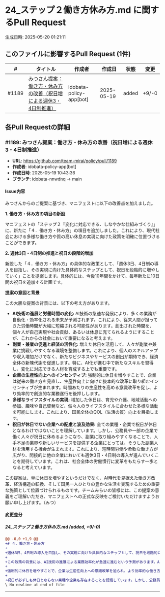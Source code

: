 # 24_ステップ２働き方休み方.md に関するPull Request

生成日時: 2025-05-20 01:21:11

## このファイルに影響するPull Request (1件)

| # | タイトル | 作成者 | 作成日 | 状態 | 変更 |
|---|---------|--------|--------|------|------|
| #1189 | [みつさん提案：働き方・休み方の改善（祝日増による週休3・4日制推進）](https://github.com/team-mirai/policy/pull/1189) | idobata-policy-app[bot] | 2025-05-19 | added | +9/-0 |

## 各Pull Requestの詳細

### #1189: みつさん提案：働き方・休み方の改善（祝日増による週休3・4日制推進）

- **URL**: https://github.com/team-mirai/policy/pull/1189
- **作成者**: idobata-policy-app[bot]
- **作成日時**: 2025-05-19 10:43:36
- **ブランチ**: idobata-nnwdnq → main

#### Issue内容

みつさんからのご提案に基づき、マニフェストに以下の改善点を加えました。

**1. 働き方・休み方の項目の新設**

マニフェストの「ステップ２『変化に対応できる、しなやかな仕組みづくり』」に、新たに「４．働き方・休み方」の項目を追加しました。これにより、現代社会における多様な働き方や質の高い休息の実現に向けた政策を明確に位置づけることができます。

**2. 週休3日・4日制の推進と祝日の段階的増加**

新設した「４．働き方・休み方」の具体的な政策として、「週休3日、4日制の導入を目指し、その実現に向けた具体的なステップとして、祝日を段階的に増やしていく」ことを提案します。具体的には、今後10年間をかけて、毎年新たに10日間の祝日を追加する計画です。

**提案の意図と背景**

この大胆な提案の背景には、以下の考え方があります。

*   **AI技術の進展と労働時間の変化:** AI技術の急速な発展により、多くの業務が自動化・効率化される未来が予測されます。これにより、従来人間が担ってきた労働時間が大幅に短縮される可能性があります。創出された時間を、個々人が自己実現や社会貢献、あるいは休息に充てられるようにすることが、これからの社会において重要になると考えます。
*   **副業・兼業の促進と経済の活性化:** 増えた休日を活用して、人々が副業や兼業に挑戦しやすくなる環境を整備します。これにより、個人のスキルアップや収入増加だけでなく、新たなビジネスやサービスの創出が期待でき、経済全体の新陳代謝を促進します。特に、AI化が進む中で新たなスキルを習得し、変化に対応できる人材を育成する上でも重要です。
*   **企業の生産性向上へのインセンティブ:** 強制的に休日を増やすことで、企業は従来の働き方を見直し、生産性向上に向けた抜本的な改革に取り組むインセンティブが生まれます。時間あたりの生産性を高める意識改革を促し、より効率的で創造的な業務遂行を後押しします。
*   **多様なライフスタイルの実現:** 増加した休日は、育児や介護、地域活動への参加、趣味や自己啓発など、個々人のライフスタイルに合わせた多様な活動を可能にします。これにより、国民全体のQOL（生活の質）向上を目指します。
*   **祝日が休日でない企業への配慮と波及効果:** 全ての業種・企業で祝日が休日となるわけではないことを理解しています。しかし、公務員や一部の企業で働く人々が祝日に休めるようになり、副業に取り組みやすくなることで、人手不足の業界や新しいサービスを提供する企業にとっては、そうした副業人材を活用する機会が生まれます。これにより、短時間労働や柔軟な働き方が広がり、間接的に他の企業においても週休3日・4日制の導入が進んでいくことを期待しています。これは、社会全体の労働慣行に変革をもたらす一歩となると考えています。

この提案は、単に休日を増やすというだけでなく、AI時代を見据えた働き方改革、経済構造の転換、そして国民一人ひとりの豊かな生活を実現するための重要な施策として位置づけられるものです。チームみらいの皆様には、この提案の意義をご理解いただき、マニフェストへの正式な反映をご検討いただけますようお願い申し上げます。（みつ）


#### 変更差分

##### 24_ステップ２働き方休み方.md (added, +9/-0)

```diff
@@ -0,0 +1,9 @@
+# ４．働き方・休み方
+
+週休3日、4日制の導入を目指し、その実現に向けた具体的なステップとして、祝日を段階的に増やしていくことを提案します。具体的には、今後10年間をかけて、毎年新たに10日間の祝日を追加します。
+
+この政策の背景には、AI技術の進展による業務効率化が急速に進むという予測があります。AIが人間の業務を代替することで、労働時間を短縮できる余地が生まれます。創出された時間を活用し、個々人が副業や学び直し、地域活動、趣味といった多様な活動に取り組める社会を目指します。これは、経済全体の活性化や個人のQOL向上、そして社会全体の創造性向上に繋がると考えます。
+
+強制的に休日を増やすことで、企業は生産性向上への意識改革を迫られ、より効率的な働き方を模索するインセンティブが生まれます。また、増えた休日を活用して、人々が新たなスキルを習得したり、新しいビジネスを立ち上げたりする機会を創出することで、経済の新陳代謝を促進します。
+
+祝日が必ずしも休日とならない業種や企業も存在することを認識しています。しかし、公務員など祝日に休める人々が副業に取り組みやすくなることで、人手不足の企業や新たなサービスを提供する企業にとっては、そうした副業人材を受け入れる機会が増えます。これにより、間接的にそれらの企業においても週休3日制や4日制の導入が進むことを期待しています。
\ No newline at end of file
```

---

